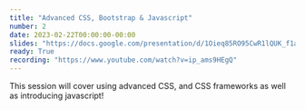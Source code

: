 ```yaml
---
title: "Advanced CSS, Bootstrap & Javascript"
number: 2
date: 2023-02-22T00:00:00-00:00
slides: "https://docs.google.com/presentation/d/1Oieq85RO95CwR1lQUK_f1akb_AifEJgLI7VatIOztf4/edit?usp=sharing"
ready: True
recording: "https://www.youtube.com/watch?v=ip_ams9HEgQ"
---
```


This session will cover using advanced CSS, and CSS frameworks as well as introducing javascript!